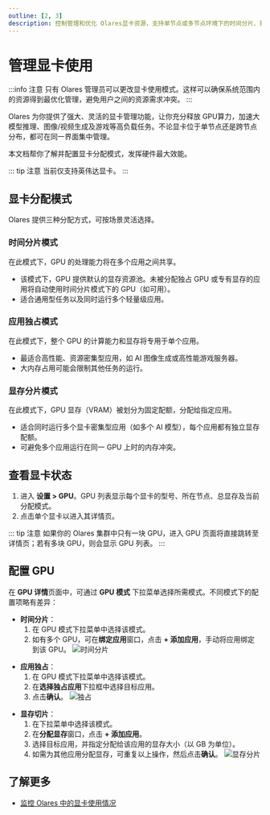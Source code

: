```yaml
---
outline: [2, 3]
description: 控制管理和优化 Olares显卡资源，支持单节点或多节点环境下的时间分片、独占和显存分片分配模式。。
---
```


# 管理显卡使用

:::info 注意
只有 Olares 管理员可以更改显卡使用模式。这样可以确保系统范围内的资源得到最优化管理，避免用户之间的资源需求冲突。
:::

Olares 为你提供了强大、灵活的显卡管理功能，让你充分释放 GPU算力，加速大模型推理、图像/视频生成及游戏等高负载任务。不论显卡位于单节点还是跨节点分布，都可在同一界面集中管理。

本文档帮你了解并配置显卡分配模式，发挥硬件最大效能。

::: tip 注意
当前仅支持英伟达显卡。
:::

## 显卡分配模式

Olares 提供三种分配方式，可按场景灵活选择。

### 时间分片模式

在此模式下，GPU 的处理能力将在多个应用之间共享。

- 该模式下，GPU 提供默认的显存资源池。未被分配独占 GPU 或专有显存的应用将自动使用时间分片模式下的 GPU（如可用）。
- 适合通用型任务以及同时运行多个轻量级应用。

### 应用独占模式

在此模式下，整个 GPU 的计算能力和显存将专用于单个应用。

- 最适合高性能、资源密集型应用，如 AI 图像生成或高性能游戏服务器。
- 大内存占用可能会限制其他任务的运行。

### 显存分片模式

在此模式下，GPU 显存（VRAM）被划分为固定配额，分配给指定应用。

- 适合同时运行多个显卡密集型应用（如多个 AI 模型），每个应用都有独立显存配额。
- 可避免多个应用运行在同一 GPU 上时的内存冲突。

## 查看显卡状态

1. 进入 **设置 > GPU**。GPU 列表显示每个显卡的型号、所在节点、总显存及当前分配模式。
2. 点击单个显卡以进入其详情页。

::: tip 注意
如果你的 Olares 集群中只有一块 GPU，进入 GPU 页面将直接跳转至详情页；若有多块 GPU，则会显示 GPU 列表。
:::

## 配置 GPU

在 **GPU 详情**页面中，可通过 **GPU 模式** 下拉菜单选择所需模式。不同模式下的配置项略有差异：

- **时间分片**：
  1. 在 GPU 模式下拉菜单中选择该模式。
  2. 如有多个 GPU，可在**绑定应用**窗口，点击 **+ 添加应用**，手动将应用绑定到该 GPU。
     ![时间分片](/images/zh/manual/olares/gpu-time-slicing.png#bordered)
* **应用独占**：
  1. 在 GPU 模式下拉菜单中选择该模式。
  2. 在**选择独占应用**下拉框中选择目标应用。
  3. 点击**确认**。
         ![独占](/images/zh/manual/olares/gpu-app-exclusive.png#bordered)
- **显存切片**：
    1. 在下拉菜单中选择该模式。
    2. 在**分配显存**窗口，点击 **+ 添加应用**。
    3. 选择目标应用，并指定分配给该应用的显存大小（以 GB 为单位）。
    4. 如需为其他应用分配显存，可重复以上操作，然后点击**确认**。
       ![显存分片](/images/zh/manual/olares/gpu-memory-slicing.png#bordered)

## 了解更多
- [监控 Olares 中的显卡使用情况](../resources-usage.md)